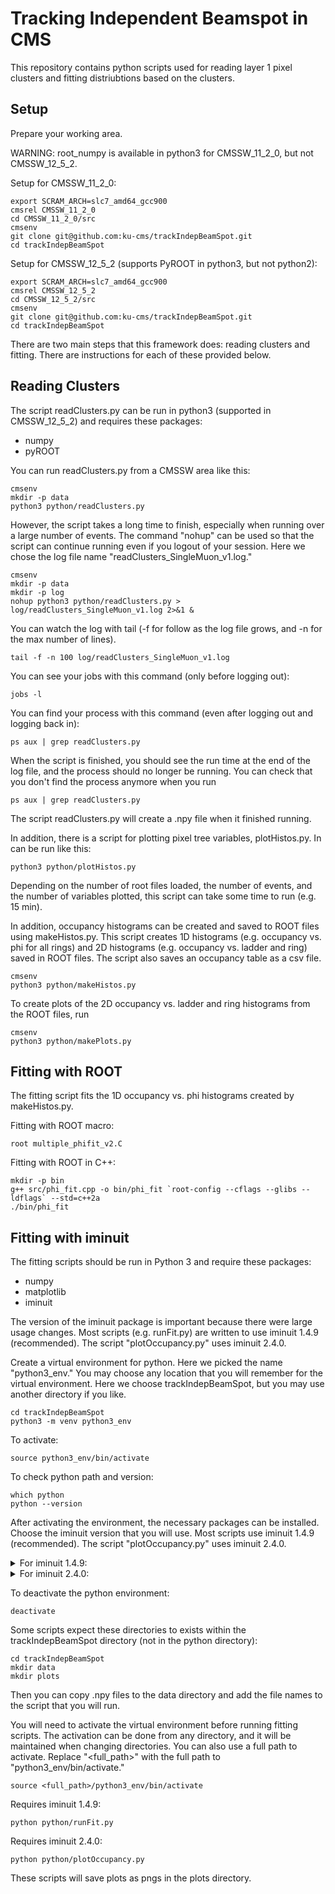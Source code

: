 # Tracking Independent Beamspot in CMS

This repository contains python scripts used for reading layer 1 pixel clusters and fitting distriubtions based on the clusters.

## Setup

Prepare your working area.

WARNING: root_numpy is available in python3 for CMSSW_11_2_0, but not CMSSW_12_5_2.

Setup for CMSSW_11_2_0:
```
export SCRAM_ARCH=slc7_amd64_gcc900
cmsrel CMSSW_11_2_0
cd CMSSW_11_2_0/src
cmsenv
git clone git@github.com:ku-cms/trackIndepBeamSpot.git
cd trackIndepBeamSpot
```

Setup for CMSSW_12_5_2 (supports PyROOT in python3, but not python2):
```
export SCRAM_ARCH=slc7_amd64_gcc900
cmsrel CMSSW_12_5_2
cd CMSSW_12_5_2/src
cmsenv
git clone git@github.com:ku-cms/trackIndepBeamSpot.git
cd trackIndepBeamSpot
```

There are two main steps that this framework does: reading clusters and fitting.
There are instructions for each of these provided below.

## Reading Clusters

The script readClusters.py can be run in python3 (supported in CMSSW_12_5_2) and requires these packages:
- numpy
- pyROOT

You can run readClusters.py from a CMSSW area like this:
```
cmsenv
mkdir -p data
python3 python/readClusters.py
```

However, the script takes a long time to finish, especially when running over a large number of events.
The command "nohup" can be used so that the script can continue running even if you logout of your session.
Here we chose the log file name "readClusters_SingleMuon_v1.log."
```
cmsenv
mkdir -p data
mkdir -p log
nohup python3 python/readClusters.py > log/readClusters_SingleMuon_v1.log 2>&1 &
```

You can watch the log with tail (-f for follow as the log file grows, and -n for the max number of lines).
```
tail -f -n 100 log/readClusters_SingleMuon_v1.log
```

You can see your jobs with this command (only before logging out):
```
jobs -l
```

You can find your process with this command (even after logging out and logging back in): 
```
ps aux | grep readClusters.py
```

When the script is finished, you should see the run time at the end of the log file, and the process should no longer be running. You can check that you don't find the process anymore when you run
```
ps aux | grep readClusters.py
```

The script readClusters.py will create a .npy file when it finished running.

In addition, there is a script for plotting pixel tree variables, plotHistos.py.
In can be run like this:
```
python3 python/plotHistos.py
```
Depending on the number of root files loaded, the number of events, and the number of variables plotted, this script can take some time to run (e.g. 15 min).

In addition, occupancy histograms can be created and saved to ROOT files using makeHistos.py.
This script creates 1D histograms (e.g. occupancy vs. phi for all rings) and 2D histograms (e.g. occupancy vs. ladder and ring) saved in ROOT files.
The script also saves an occupancy table as a csv file.
```
cmsenv
python3 python/makeHistos.py 
```
To create plots of the 2D occupancy vs. ladder and ring histograms from the ROOT files, run
```
cmsenv
python3 python/makePlots.py
```

## Fitting with ROOT

The fitting script fits the 1D occupancy vs. phi histograms created by makeHistos.py.

Fitting with ROOT macro:
```
root multiple_phifit_v2.C
```

Fitting with ROOT in C++:
```
mkdir -p bin
g++ src/phi_fit.cpp -o bin/phi_fit `root-config --cflags --glibs --ldflags` --std=c++2a
./bin/phi_fit
```

## Fitting with iminuit

The fitting scripts should be run in Python 3 and require these packages:
- numpy
- matplotlib
- iminuit

The version of the iminuit package is important because there were large usage changes.
Most scripts (e.g. runFit.py) are written to use iminuit 1.4.9 (recommended).
The script "plotOccupancy.py" uses iminuit 2.4.0.  

Create a virtual environment for python.
Here we picked the name "python3_env."
You may choose any location that you will remember for the virtual environment.
Here we choose trackIndepBeamSpot, but you may use another directory if you like.
```
cd trackIndepBeamSpot
python3 -m venv python3_env
```

To activate:
```
source python3_env/bin/activate
```

To check python path and version:
```
which python
python --version
```

After activating the environment, the necessary packages can be installed.
Choose the iminuit version that you will use.
Most scripts use iminuit 1.4.9 (recommended).
The script "plotOccupancy.py" uses iminuit 2.4.0.  

<details>
<summary>For iminuit 1.4.9:</summary>
<br>
<pre>
pip install --upgrade pip
pip install numpy
pip install matplotlib
pip install iminuit==1.4.9
</pre>
</details>

<details>
<summary>For iminuit 2.4.0:</summary>
<br>
<pre>
pip install --upgrade pip
pip install numpy
pip install matplotlib
pip install iminuit==2.4.0
</pre>
</details>

To deactivate the python environment:
```
deactivate
```

Some scripts expect these directories to exists within the trackIndepBeamSpot directory (not in the python directory):
```
cd trackIndepBeamSpot
mkdir data
mkdir plots
```

Then you can copy .npy files to the data directory and add the file names to the script that you will run. 

You will need to activate the virtual environment before running fitting scripts.
The activation can be done from any directory, and it will be maintained when changing directories. 
You can also use a full path to activate.
Replace "<full_path>" with the full path to "python3_env/bin/activate."

```
source <full_path>/python3_env/bin/activate
```

Requires iminuit 1.4.9:
```
python python/runFit.py
```

Requires iminuit 2.4.0:
```
python python/plotOccupancy.py
```

These scripts will save plots as pngs in the plots directory.

